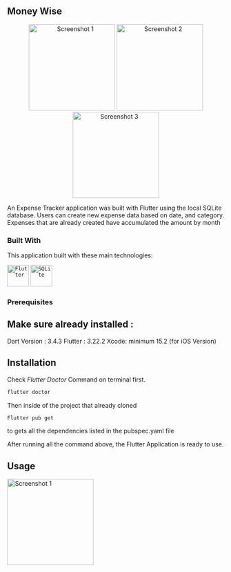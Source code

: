 ## Money Wise

<p align="center">
  <img src="https://github.com/user-attachments/assets/ed21c03d-6dff-4316-8684-edc2a66f8036" alt="Screenshot 1" width="200"/>
  <img src="https://github.com/user-attachments/assets/641a15f4-3473-4166-a0f4-df9d6c25f23b" alt="Screenshot 2" width="200"/>
  <img src="https://github.com/user-attachments/assets/77480028-286e-45a1-8923-a8b5bafc2425" alt="Screenshot 3" width="200"/>
</p>

An Expense Tracker application was built with Flutter using the local SQLite database. Users can create new expense data based on date, and category. Expenses that are already created have accumulated the amount by month

### Built With

This application built with these main technologies:

<code><img width="50" src="https://user-images.githubusercontent.com/25181517/186150365-da1eccce-6201-487c-8649-45e9e99435fd.png" alt="Flutter" title="Flutter"/></code>
<code><img width="50" src="https://github.com/marwin1991/profile-technology-icons/assets/136815194/82df4543-236b-4e45-9604-5434e3faab17" alt="SQLite" title="SQLite"/></code>

### Prerequisites

## Make sure already installed :
Dart Version : 3.4.3 
Flutter : 3.22.2 
Xcode: minimum 15.2 (for iOS Version)

## Installation
Check _Flutter Doctor_ Command on terminal first.

```sh
flutter doctor
```

Then inside of the project that already cloned
```sh
Flutter pub get
```
to gets all the dependencies listed in the pubspec.yaml file


After running all the command above, the Flutter Application is ready to use.
<!-- USAGE EXAMPLES -->


## Usage
<img src="https://github.com/user-attachments/assets/929b26f8-439b-4fd1-925e-4431e852573f" alt="Screenshot 1" width="200"/>


